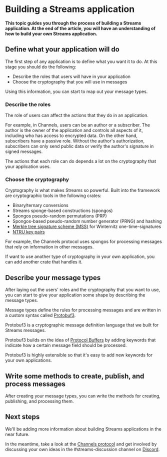 # Building a Streams application

**This topic guides you through the process of building a Streams application. At the end of the article, you will have an understanding of how to build your own Streams application.**

## Define what your application will do

The first step of any application is to define what you want it to do. At this stage you should do the following:

- Describe the roles that users will have in your application
- Choose the cryptography that you will use in messages

Using this information, you can start to map out your message types.

### Describe the roles

The role of users can affect the actions that they do in an application.

For example, in Channels, users can be an author or a subscriber. The author is the owner of the application and controls all aspects of it, including who has access to encrypted data. On the other hand, subscribers have a passive role. Without the author's authorization, subscribers can only send public data or verify the author's signature in signed messages.

The actions that each role can do depends a lot on the cryptography that your application uses.

### Choose the cryptography

Cryptography is what makes Streams so powerful. Built into the framework are cryptographic tools in the following crates:

- Binary/ternary conversions
- Streams sponge-based constructions (spongos)
- Spongos pseudo-random permutations (PRP)
- Spongos-based pseudo-random number generator (PRNG) and hashing
- [Merkle tree signature scheme (MSS)](https://en.wikipedia.org/wiki/Merkle_signature_scheme) for Winternitz one-time-signatures
- [NTRU key pairs](https://en.wikipedia.org/wiki/NTRU)

For example, the Channels protocol uses spongos for processing messages that rely on information in other messages.

If want to use another type of cryptography in your own application, you can add another crate that handles it.

## Describe your message types

After laying out the users' roles and the cryptography that you want to use, you can start to give your application some shape by describing the message types.

Message types define the rules for processing messages and are written in a custom syntax called [Protobuf3](#protobuf3-messaging).

Protobuf3 is a cryptographic message definition language that we built for Streams messages.

Protobuf3 builds on the idea of [Protocol Buffers](https://en.wikipedia.org/wiki/Protocol_Buffers) by adding keywords that indicate how a certain message field should be processed.

Protobuf3 is highly extensible so that it's easy to add new keywords for your own applications.

## Write some methods to create, publish, and process messages

After creating your message types, you can write the methods for creating, publishing, and processing them.

## Next steps

We'll be adding more information about building Streams applications in the near future.

In the meantime, take a look at the [Channels protocol](root://channels/1.1/overview.md) and get involved by discussing your own ideas in the #streams-discussion channel on [Discord](https://discord.iota.org/).



